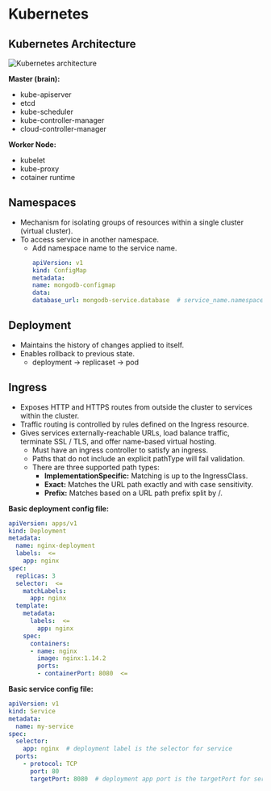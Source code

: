 # Kubernetes

## Kubernetes Architecture
![Kubernetes architecture](https://github.com/rajdyp/rajdyp.github.io/blob/master/images/kubernetes/k8-architecture.png)

**Master (brain):**
- kube-apiserver
- etcd
- kube-scheduler
- kube-controller-manager
- cloud-controller-manager


**Worker Node:**
- kubelet
- kube-proxy
- cotainer runtime

## Namespaces
- Mechanism for isolating groups of resources within a single cluster (virtual cluster).
- To access service in another namespace.
  - Add namespace name to the service name.
    ```yaml
    apiVersion: v1
    kind: ConfigMap
    metadata:
    name: mongodb-configmap
    data:
    database_url: mongodb-service.database  # service_name.namespace_name
    ```
## Deployment
- Maintains the history of changes applied to itself.
- Enables rollback to previous state.
  - deployment -> replicaset -> pod

## Ingress
- Exposes HTTP and HTTPS routes from outside the cluster to services within the cluster.
- Traffic routing is controlled by rules defined on the Ingress resource.
- Gives services externally-reachable URLs, load balance traffic, terminate SSL / TLS, and offer name-based virtual hosting.
  - Must have an ingress controller to satisfy an ingress.
  - Paths that do not include an explicit pathType will fail validation. 
  - There are three supported path types:
    - **ImplementationSpecific:** Matching is up to the IngressClass.
    - **Exact:** Matches the URL path exactly and with case sensitivity.
    - **Prefix:** Matches based on a URL path prefix split by /. 

**Basic deployment config file:**
```yaml
apiVersion: apps/v1
kind: Deployment
metadata:
  name: nginx-deployment
  labels:  <=
    app: nginx
spec:
  replicas: 3
  selector:  <=
    matchLabels:
      app: nginx
  template:
    metadata:
      labels:  <=
        app: nginx
    spec:
      containers:
      - name: nginx
        image: nginx:1.14.2
        ports:
        - containerPort: 8080  <=
```

**Basic service config file:**
```yaml
apiVersion: v1
kind: Service
metadata:
  name: my-service
spec:
  selector:
    app: nginx  # deployment label is the selector for service
  ports:
    - protocol: TCP
      port: 80
      targetPort: 8080  # deployment app port is the targetPort for service
```
